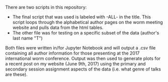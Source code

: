 There are two scripts in this repository:
 * The final script that was used is labeled with -ALL- in the title. This script loops through the alphabetical author pages on the worm meeting website and pulls data from the html tables. 
 * The other file was for testing on a specific subset of the data (author's last name "T")
 
 Both files were written in/for Jupyter Notebook and will output a .csv file containing all author information for those presenting at the 2017 international worm conference. Output was then used to generate plots for a recent post on my website (June 9th, 2017) using the primary and secondary session assignment aspects of the data (i.e. what genre of talks are these).
